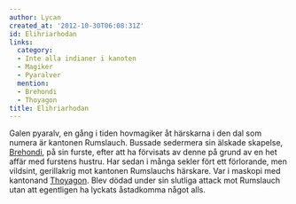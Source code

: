 ```yaml
---
author: Lycan
created_at: '2012-10-30T06:08:31Z'
id: Elihriarhodan
links:
  category:
  - Inte alla indianer i kanoten
  - Magiker
  - Pyaralver
  mention:
  - Brehondi
  - Thoyagon
title: Elihriarhodan
---
```


Galen pyaralv, en gång i tiden hovmagiker åt härskarna i den dal som numera är kantonen Rumslauch.
Bussade sedermera sin älskade skapelse, [Brehondi], på sin furste, efter att ha förvisats av denne
på grund av en het affär med furstens hustru. Har sedan i många sekler fört ett förlorande, men
vildsint, gerillakrig mot kantonen Rumslauchs härskare. Var i maskopi med kantonand [Thoyagon]. Blev
dödad under sin slutliga attack mot Rumslauch utan att egentligen ha lyckats åstadkomma något alls.

  [Brehondi]: Brehondi
  [Thoyagon]: Thoyagon